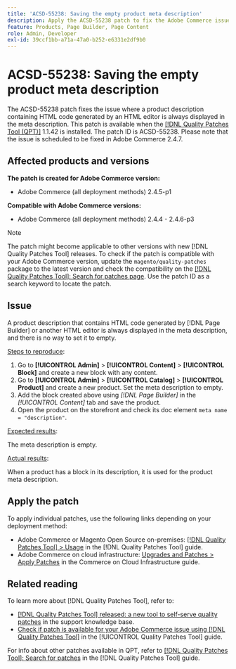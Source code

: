 ```yaml
---
title: 'ACSD-55238: Saving the empty product meta description'
description: Apply the ACSD-55238 patch to fix the Adobe Commerce issue where a product description that contains HTML code generated by [!DNL Page Builder] or another HTML editor is always displayed in the meta description, and there is no way to set it to empty.
feature: Products, Page Builder, Page Content
role: Admin, Developer
exl-id: 39ccf1bb-a71a-47a0-b252-e6331e2df9b0
---
```

# ACSD-55238: Saving the empty product meta description

The ACSD-55238 patch fixes the issue where a product description containing HTML code generated by an HTML editor is always displayed in the meta description. This patch is available when the [[!DNL Quality Patches Tool (QPT)]](https://experienceleague.adobe.com/en/docs/commerce-knowledge-base/kb/announcements/commerce-announcements/magento-quality-patches-released-new-tool-to-self-serve-quality-patches) 1.1.42 is installed. The patch ID is ACSD-55238. Please note that the issue is scheduled to be fixed in Adobe Commerce 2.4.7.

## Affected products and versions

**The patch is created for Adobe Commerce version:**

* Adobe Commerce (all deployment methods) 2.4.5-p1

**Compatible with Adobe Commerce versions:**

* Adobe Commerce (all deployment methods) 2.4.4 - 2.4.6-p3

>[!NOTE]
>
>The patch might become applicable to other versions with new [!DNL Quality Patches Tool] releases. To check if the patch is compatible with your Adobe Commerce version, update the `magento/quality-patches` package to the latest version and check the compatibility on the [[!DNL Quality Patches Tool]: Search for patches page](https://experienceleague.adobe.com/tools/commerce-quality-patches/index.html). Use the patch ID as a search keyword to locate the patch.

## Issue

A product description that contains HTML code generated by [!DNL Page Builder] or another HTML editor is always displayed in the meta description, and there is no way to set it to empty.

<u>Steps to reproduce</u>:

1. Go to **[!UICONTROL Admin]** > **[!UICONTROL Content]** > **[!UICONTROL Block]** and create a new block with any content.
1. Go to **[!UICONTROL Admin]** > **[!UICONTROL Catalog]** > **[!UICONTROL Product]** and create a new product. Set the meta description to empty.
1. Add the block created above using *[!DNL Page Builder]* in the *[!UICONTROL Content]* tab and save the product.
1. Open the product on the storefront and check its doc element `meta name = "description"`.

<u>Expected results</u>:

The meta description is empty.

<u>Actual results</u>:

When a product has a block in its description, it is used for the product meta description.

## Apply the patch

To apply individual patches, use the following links depending on your deployment method:

* Adobe Commerce or Magento Open Source on-premises: [[!DNL Quality Patches Tool] > Usage](/help/tools/quality-patches-tool/usage.md) in the [!DNL Quality Patches Tool] guide.
* Adobe Commerce on cloud infrastructure: [Upgrades and Patches > Apply Patches](https://experienceleague.adobe.com/docs/commerce-cloud-service/user-guide/develop/upgrade/apply-patches.html) in the Commerce on Cloud Infrastructure guide.

## Related reading

To learn more about [!DNL Quality Patches Tool], refer to:

* [[!DNL Quality Patches Tool] released: a new tool to self-serve quality patches](https://experienceleague.adobe.com/en/docs/commerce-knowledge-base/kb/announcements/commerce-announcements/magento-quality-patches-released-new-tool-to-self-serve-quality-patches) in the support knowledge base.
* [Check if patch is available for your Adobe Commerce issue using [!DNL Quality Patches Tool]](/help/tools/quality-patches-tool/patches-available-in-qpt/check-patch-for-magento-issue-with-magento-quality-patches.md) in the [!UICONTROL Quality Patches Tool] guide.


For info about other patches available in QPT, refer to [[!DNL Quality Patches Tool]: Search for patches](https://experienceleague.adobe.com/tools/commerce-quality-patches/index.html) in the [!DNL Quality Patches Tool] guide.
